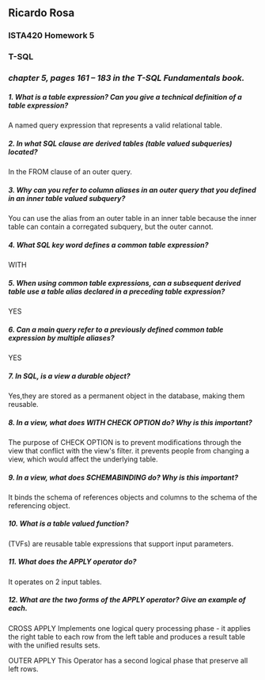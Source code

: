 ## Ricardo Rosa

### ISTA420 Homework 5

### T-SQL


### *chapter 5, pages 161 – 183 in the T-SQL Fundamentals book.*



##### 1. What is a table expression? Can you give a technical definition of a table expression?
A named query expression that represents a valid relational table.

##### 2. In what SQL clause are derived tables (table valued subqueries) located?
In the FROM clause of an outer query.

##### 3. Why can you refer to column aliases in an outer query that you defined in an inner table valued subquery?
You can use the alias from an outer table in an inner table because the inner table can contain a corregated subquery, but the outer cannot.

##### 4. What SQL key word defines a common table expression?
WITH

##### 5. When using common table expressions, can a subsequent derived table use a table alias declared in a preceding table expression?
YES

##### 6. Can a main query refer to a previously defined common table expression by multiple aliases?
YES

##### 7. In SQL, is a view a durable object?
Yes,they are stored as a permanent object in the database, making them reusable.

##### 8. In a view, what does WITH CHECK OPTION do? Why is this important?
The purpose of CHECK OPTION is to prevent modifications through the view that conflict with the view's filter.
it prevents people from changing a view, which would affect the underlying table.

##### 9. In a view, what does SCHEMABINDING do? Why is this important?
It binds the schema of references objects and columns to the schema of the referencing object.

##### 10. What is a table valued function?
(TVFs) are reusable table expressions that support input parameters.

##### 11. What does the APPLY operator do?
It operates on 2 input tables.

##### 12. What are the two forms of the APPLY operator? Give an example of each.
CROSS APPLY
Implements one logical query processing phase - it applies the right table to each row from the left table and produces a result table with the unified results sets.


OUTER APPLY
This Operator has a second logical phase that preserve all left rows.